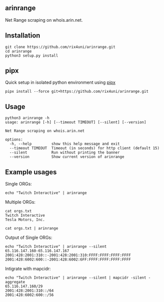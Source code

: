 ## arinrange

Net Range scraping on whois.arin.net.

## Installation
```
git clone https://github.com/rix4uni/arinrange.git
cd arinrange
python3 setup.py install
```

## pipx
Quick setup in isolated python environment using [pipx](https://pypa.github.io/pipx/)
```
pipx install --force git+https://github.com/rix4uni/arinrange.git
```

## Usage
```
python3 arinrange -h
usage: arinrange [-h] [--timeout TIMEOUT] [--silent] [--version]

Net Range scraping on whois.arin.net

options:
  -h, --help         show this help message and exit
  --timeout TIMEOUT  Timeout (in seconds) for http client (default 15)
  --silent           Run without printing the banner
  --version          Show current version of arinrange
```

## Example usages

Single ORGs:
```
echo "Twitch Interactive" | arinrange
```

Multiple ORGs:
```
cat orgs.txt
Twitch Interactive
Tesla Motors, Inc.
```

```
cat orgs.txt | arinrange
```

Output of Single ORGs:
```
echo "Twitch Interactive" | arinrange --silent
65.116.147.160-65.116.147.167
2001:428:2001:310::-2001:428:2001:310:FFFF:FFFF:FFFF:FFFF
2001:428:6002:600::-2001:428:6002:6FF:FFFF:FFFF:FFFF:FFFF
```

Intigrate with mapcidr:
```
echo "Twitch Interactive" | arinrange --silent | mapcidr -silent -aggregate
65.116.147.160/29
2001:428:2001:310::/64
2001:428:6002:600::/56
```